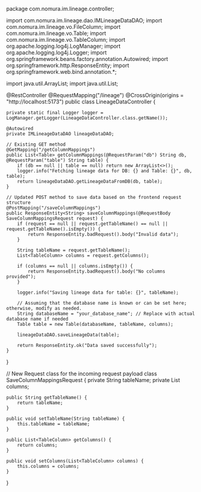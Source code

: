 package com.nomura.im.lineage.controller;

import com.nomura.im.lineage.dao.IMLineageDataDAO;
import com.nomura.im.lineage.vo.FileColumn;
import com.nomura.im.lineage.vo.Table;
import com.nomura.im.lineage.vo.TableColumn;
import org.apache.logging.log4j.LogManager;
import org.apache.logging.log4j.Logger;
import org.springframework.beans.factory.annotation.Autowired;
import org.springframework.http.ResponseEntity;
import org.springframework.web.bind.annotation.*;

import java.util.ArrayList;
import java.util.List;

@RestController
@RequestMapping("/lineage")
@CrossOrigin(origins = "http://localhost:5173")
public class LineageDataController {

    private static final Logger logger = LogManager.getLogger(LineageDataController.class.getName());

    @Autowired
    private IMLineageDataDAO lineageDataDAO;

    // Existing GET method
    @GetMapping("/getColumnMappings")
    public List<Table> getColumnMappings(@RequestParam("db") String db, @RequestParam("table") String table) {
        if (db == null || table == null) return new ArrayList<>();
        logger.info("Fetching lineage data for DB: {} and Table: {}", db, table);
        return lineageDataDAO.getLineageDataFromDB(db, table);
    }

    // Updated POST method to save data based on the frontend request structure
    @PostMapping("/saveColumnMappings")
    public ResponseEntity<String> saveColumnMappings(@RequestBody SaveColumnMappingsRequest request) {
        if (request == null || request.getTableName() == null || request.getTableName().isEmpty()) {
            return ResponseEntity.badRequest().body("Invalid data");
        }

        String tableName = request.getTableName();
        List<TableColumn> columns = request.getColumns();

        if (columns == null || columns.isEmpty()) {
            return ResponseEntity.badRequest().body("No columns provided");
        }

        logger.info("Saving lineage data for table: {}", tableName);

        // Assuming that the database name is known or can be set here; otherwise, modify as needed.
        String databaseName = "your_database_name"; // Replace with actual database name if needed
        Table table = new Table(databaseName, tableName, columns);

        lineageDataDAO.saveLineageData(table);

        return ResponseEntity.ok("Data saved successfully");
    }
}

// New Request class for the incoming request payload
class SaveColumnMappingsRequest {
    private String tableName;
    private List<TableColumn> columns;

    public String getTableName() {
        return tableName;
    }

    public void setTableName(String tableName) {
        this.tableName = tableName;
    }

    public List<TableColumn> getColumns() {
        return columns;
    }

    public void setColumns(List<TableColumn> columns) {
        this.columns = columns;
    }
}

